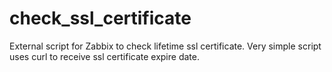 # check_ssl_certificate
External script for Zabbix to check lifetime ssl certificate. 
Very simple script uses curl to receive ssl certificate expire date.
